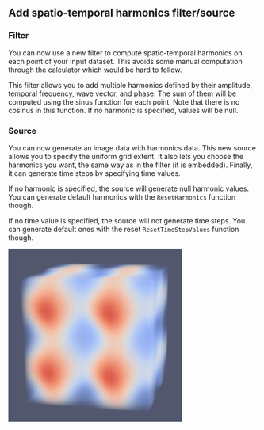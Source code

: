 ## Add spatio-temporal harmonics filter/source

### Filter

You can now use a new filter to compute spatio-temporal
harmonics on each point of your input dataset. This avoids
some manual computation through the calculator which would
be hard to follow.

This filter allows you to add multiple harmonics defined
by their amplitude, temporal frequency, wave vector, and
phase. The sum of them will be computed using the sinus
function for each point. Note that there is no cosinus in
this function. If no harmonic is specified, values will be
null.

### Source

You can now generate an image data with harmonics data.
This new source allows you to specify the uniform grid
extent. It also lets you choose the harmonics you want,
the same way as in the filter (it is embedded). Finally,
it can generate time steps by specifying time values.

If no harmonic is specified, the source will generate
null harmonic values. You can generate default harmonics
with the `ResetHarmonics` function though.

If no time value is specified, the source will not
generate time steps. You can generate default ones with
the reset `ResetTimeStepValues` function though.

![Default Harmonics Source](../imgs/9.4/harmonics-source.gif)
